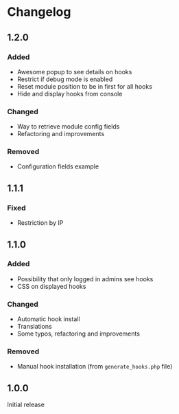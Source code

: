 # Changelog
## 1.2.0
### Added
- Awesome popup to see details on hooks
- Restrict if debug mode is enabled
- Reset module position to be in first for all hooks
- Hide and display hooks from console

### Changed
- Way to retrieve module config fields
- Refactoring and improvements

### Removed
- Configuration fields example


## 1.1.1
### Fixed
- Restriction by IP


## 1.1.0
### Added
- Possibility that only logged in admins see hooks
- CSS on displayed hooks

### Changed
- Automatic hook install
- Translations
- Some typos, refactoring and improvements

### Removed
- Manual hook installation (from `generate_hooks.php` file)


## 1.0.0
Initial release
